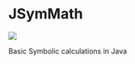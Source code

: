 # JSymMath

[![](https://jitpack.io/v/PaulStahr/JSymMath.svg)](https://jitpack.io/#PaulStahr/JSymMath)

Basic Symbolic calculations in Java
